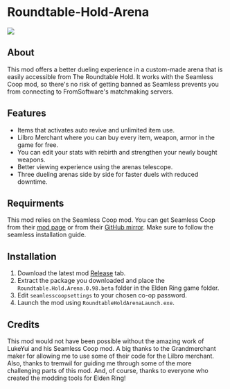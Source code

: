 # Roundtable-Hold-Arena
<img src="https://staticdelivery.nexusmods.com/mods/4333/images/3402/3402-1682201929-661650216.png"/>

## About
This mod offers a better dueling experience in a custom-made arena that is easily accessible from The Roundtable Hold. It works with the Seamless Coop mod, so there's no risk of getting banned as Seamless prevents you from connecting to FromSoftware's matchmaking servers.

## Features
* Items that activates auto revive and unlimited item use.
* Lilbro Merchant where you can buy every item, weapon, armor in the game for free.
* You can edit your stats with rebirth and strengthen your newly bought weapons.
* Better viewing experience using the arenas telescope.
* Three dueling arenas side by side for faster duels with reduced downtime. 

## Requirments
This mod relies on the Seamless Coop mod. You can get Seamless Coop from their [mod page](https://www.nexusmods.com/eldenring/mods/510) or from their [GitHub mirror](https://github.com/LukeYui/EldenRingSeamlessCoopRelease/releases). Make sure to follow the seamless installation guide.

## Installation
1. Download the latest mod [Release](https://github.com/ClayAmore/Roundtable-Hold-Arena/releases) tab.
2. Extract the package you downloaded and place the `Roundtable.Hold.Arena.0.98.beta` folder in the Elden Ring game folder.
4. Edit `seamlesscoopsettings` to your chosen co-op password.
5. Launch the mod using `RoundtableHoldArenaLaunch.exe`.

## Credits
This mod would not have been possible without the amazing work of LukeYui and his Seamless Coop mod. A big thanks to the Grandmerchant maker for allowing me to use some of their code for the Lilbro merchant. Also, thanks to tremwil for guiding me through some of the more challenging parts of this mod. And, of course, thanks to everyone who created the modding tools for Elden Ring!
